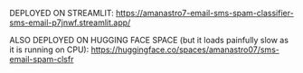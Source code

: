DEPLOYED ON STREAMLIT:
https://amanastro7-email-sms-spam-classifier-sms-email-p7jnwf.streamlit.app/ 

ALSO DEPLOYED ON HUGGING FACE SPACE (but it loads painfully slow as it is running on CPU):
https://huggingface.co/spaces/amanastro07/sms-email-spam-clsfr
